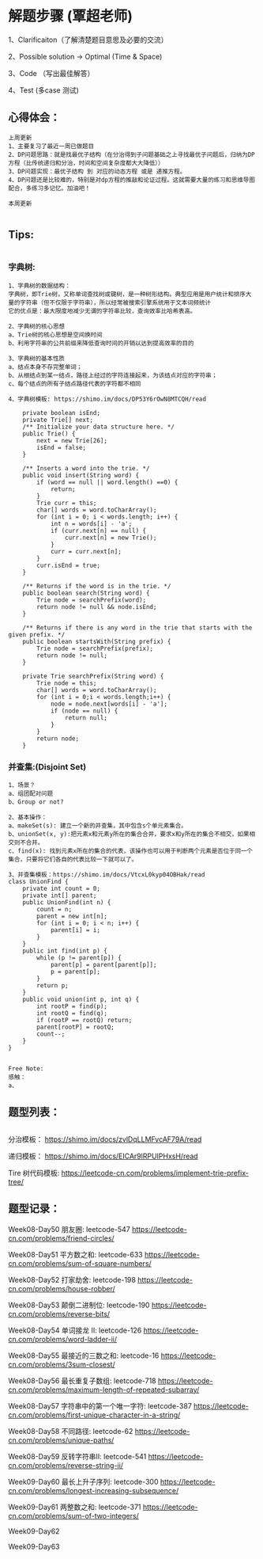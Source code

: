 # 解题步骤 (覃超老师)
1、Clarificaiton（了解清楚题目意思及必要的交流）

2、Possible solution -> Optimal (Time & Space)

3、Code （写出最佳解答）

4、Test (多case 测试)

## 心得体会：

```
上周更新
1、主要复习了最近一周已做题目
2、DP问题思路：就是找最优子结构（在分治得到子问题基础之上寻找最优子问题后，归纳为DP方程（比传统递归和分治，时间和空间复杂度都大大降低））
3、DP问题实现：最优子结构 到 对应的动态方程 或是 递推方程。
4、DP问题还是比较难的，特别是对dp方程的推敲和论证过程。这就需要大量的练习和思维导图配合，多练习多记忆。加油吧！

本周更新


```

## Tips:

```

```

### 字典树:

```
1、字典树的数据结构：
字典树，即Trie树，又称单词查找树或键树，是一种树形结构。典型应用是用户统计和排序大量的字符串（但不仅限于字符串），所以经常被搜索引擎系统用于文本词频统计
它的优点是：最大限度地减少无谓的字符串比较，查询效率比哈希表高。

2、字典树的核心思想
a、Trie树的核心思想是空间换时间
b、利用字符串的公共前缀来降低查询时间的开销以达到提高效率的目的

3、字典树的基本性质
a、结点本身不存完整单词；
b、从根结点到某一结点，路径上经过的字符连接起来，为该结点对应的字符串；
c、每个结点的所有子结点路径代表的字符都不相同

4、字典树模板: https://shimo.im/docs/DP53Y6rOwN8MTCQH/read

    private boolean isEnd;
    private Trie[] next;
    /** Initialize your data structure here. */
    public Trie() {
        next = new Trie[26];
        isEnd = false;
    }
    
    /** Inserts a word into the trie. */
    public void insert(String word) {
        if (word == null || word.length() ==0) {
            return;
        }
        Trie curr = this;
        char[] words = word.toCharArray();
        for (int i = 0; i < words.length; i++) {
            int n = words[i] - 'a';
            if (curr.next[n] == null) {
                curr.next[n] = new Trie();
            }
            curr = curr.next[n];
        }
        curr.isEnd = true;
    }
    
    /** Returns if the word is in the trie. */
    public boolean search(String word) {
        Trie node = searchPrefix(word);
        return node != null && node.isEnd;
    }
    
    /** Returns if there is any word in the trie that starts with the given prefix. */
    public boolean startsWith(String prefix) {
        Trie node = searchPrefix(prefix);
        return node != null;
    }

    private Trie searchPrefix(String word) {
        Trie node = this;
        char[] words = word.toCharArray();
        for (int i = 0;i < words.length;i++) {
            node = node.next[words[i] - 'a'];
            if (node == null) {
                return null;
            }
        }
        return node;
    }
```

### 并查集:(Disjoint Set)

```
1、场景？
a、组团配对问题
b、Group or not?

2、基本操作：
a、makeSet(s): 建立一个新的并查集，其中包含s个单元素集合。
b、unionSet(x, y):把元素x和元素y所在的集合合并，要求x和y所在的集合不相交，如果相交则不合并。
c、find(x): 找到元素x所在的集合的代表，该操作也可以用于判断两个元素是否位于同一个集合，只要将它们各自的代表比较一下就可以了。

3、并查集模板：https://shimo.im/docs/VtcxL0kyp04OBHak/read
class UnionFind { 
	private int count = 0; 
	private int[] parent; 
	public UnionFind(int n) { 
		count = n; 
		parent = new int[n]; 
		for (int i = 0; i < n; i++) { 
			parent[i] = i;
		}
	} 
	public int find(int p) { 
		while (p != parent[p]) { 
			parent[p] = parent[parent[p]]; 
			p = parent[p]; 
		}
		return p; 
	}
	public void union(int p, int q) { 
		int rootP = find(p); 
		int rootQ = find(q); 
		if (rootP == rootQ) return; 
		parent[rootP] = rootQ; 
		count--;
	}
}


Free Note:
感触：
a、

```


## 题型列表：
```

```

分治模板：
https://shimo.im/docs/zvlDqLLMFvcAF79A/read

递归模板：
https://shimo.im/docs/EICAr9lRPUIPHxsH/read

Tire 树代码模板:
https://leetcode-cn.com/problems/implement-trie-prefix-tree/


## 题型记录：
Week08-Day50
朋友圈: leetcode-547
https://leetcode-cn.com/problems/friend-circles/

Week08-Day51
平方数之和: leetcode-633
https://leetcode-cn.com/problems/sum-of-square-numbers/

Week08-Day52
打家劫舍: leetcode-198
https://leetcode-cn.com/problems/house-robber/

Week08-Day53
颠倒二进制位: leetcode-190
https://leetcode-cn.com/problems/reverse-bits/

Week08-Day54
单词接龙 II: leetcode-126
https://leetcode-cn.com/problems/word-ladder-ii/

Week08-Day55
最接近的三数之和: leetcode-16
https://leetcode-cn.com/problems/3sum-closest/

Week08-Day56
最长重复子数组: leetcode-718
https://leetcode-cn.com/problems/maximum-length-of-repeated-subarray/

Week08-Day57
字符串中的第一个唯一字符: leetcode-387
https://leetcode-cn.com/problems/first-unique-character-in-a-string/

Week08-Day58
不同路径: leetcode-62
https://leetcode-cn.com/problems/unique-paths/

Week08-Day59
反转字符串II: leetcode-541
https://leetcode-cn.com/problems/reverse-string-ii/

Week09-Day60
最长上升子序列: leetcode-300
https://leetcode-cn.com/problems/longest-increasing-subsequence/

Week09-Day61
两整数之和: leetcode-371
https://leetcode-cn.com/problems/sum-of-two-integers/


Week09-Day62


Week09-Day63






